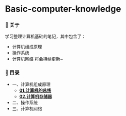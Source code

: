 # Basic-computer-knowledge
### :pencil: 关于
学习整理计算机基础的笔记，其中包含了：
- 计算机组成原理
- 操作系统
- 计算机网络
将会持续更新~

### :pencil: 目录
- 一、计算机组成原理
   - **[01.计算机的总线](https://github.com/CoderXiaohui/Basic-computer-knowledge/blob/master/1.%E8%AE%A1%E7%AE%97%E6%9C%BA%E7%BB%84%E6%88%90%E5%8E%9F%E7%90%86/01.%E8%AE%A1%E7%AE%97%E6%9C%BA%E7%9A%84%E6%80%BB%E7%BA%BF.md)**
   - **[02.计算机存储器](https://github.com/CoderXiaohui/Basic-computer-knowledge/blob/master/1.%E8%AE%A1%E7%AE%97%E6%9C%BA%E7%BB%84%E6%88%90%E5%8E%9F%E7%90%86/02.%E8%AE%A1%E7%AE%97%E6%9C%BA%E5%AD%98%E5%82%A8%E5%99%A8.md)**
- 二、操作系统
- 三、计算机网络

